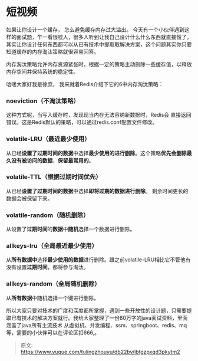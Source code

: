 # 短视频

如果让你设计一个缓存， 怎么避免缓存内存过大溢出。  今天有一个小伙伴遇到这样的面试题，乍一看很唬人，很多人听到让我自己设计什么什么东西就直接慌了，其实让你设计任何东西都可以从已有技术中提取取解决方案，这个问题其实你只要知道缓存的内存淘汰策略就很容易回答。

内存淘汰策略允许内存资源紧张时，根据一定的策略主动删除一些缓存值，以释放内存空间并保持系统的稳定性。

哈喽大家好我是徐庶， 我来就着Redis介绍下它的6中内存淘汰策略：


### noeviction（不淘汰策略）
这种方式呢，当写入缓存时，发现现当内存无法容纳新数据时，Redis会  直接返回错误。这是Redis默认的策略，可以通过redis.conf配置文件修改。

### volatile-LRU（最近最少使用）
从已经**设置了过期时间的数据**中选择**最少使用的进行删除**。这个策略**优先会删除最久没有被访问的数据**，**保留最常用的**。

### volatile-TTL（根据过期时间优先）
从已经**设置了过期时间的数据**中选择**即将过期的数据进行删除**。 剩余时间更长的数据会被保留下来。

### volatile-random（随机删除）
从设置了**过期时间**的**数据**中**随机**选择一个数据进行删除。

### allkeys-lru（全局最近最少使用）
从**所有数据中**选择**最少使用的数据**进行删除。跟之前volatile-LRU相比它不管他有没有设置**过期时间**，都将参与淘汰。

### allkeys-random（全局随机删除）
从**所有数据**中随机选择一个键进行删除。


所以大家只要对技术的广度和深度都所掌握，遇到一些开放性的设计题，只需要提取已有技术的解决方案就行。我给大家整理了一份80万字的java面试资料，里面涵盖了java所有主流技术  从虚拟机、并发编程、ssm、springboot、redis、mq 等，需要的小伙伴可以在评论区扣666,。


> 原文: <https://www.yuque.com/tulingzhouyu/db22bv/ibtgzpxqd3pkytm2>